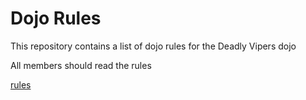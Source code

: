 Dojo Rules
==========

This repository contains a list of dojo rules for the Deadly Vipers dojo

All members should read the rules

[rules]("https://github.com/deadlyvipers")
